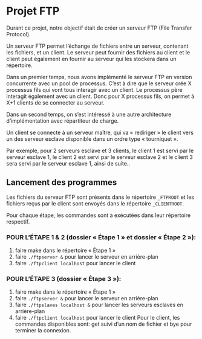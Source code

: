 # Projet FTP
Durant ce projet, notre objectif était de créer un serveur FTP (File Transfer Protocol).

Un serveur FTP permet l’échange de fichiers entre un serveur, contenant les fichiers, et un client. Le serveur peut fournir des fichiers au client et le client peut également en fournir au serveur qui les stockera dans un répertoire.

Dans un premier temps, nous avons implémenté le serveur FTP en version concurrente avec un pool de processus. C’est à dire que le serveur crée X processus fils qui vont tous interagir avec un client. Le processus père interagit également avec un client. Donc pour X processus fils, on permet à X+1 clients de se connecter au serveur.

Dans un second temps, on s’est intéressé à une autre architecture d’implémentation avec répartiteur de charge.

Un client se connecte à un serveur maître, qui va « rediriger » le client vers un des serveur esclave disponible dans un ordre type « tourniquet ».

Par exemple, pour 2 serveurs esclave et 3 clients, le client 1 est servi par le serveur esclave 1, le client 2 est servi par le serveur esclave 2 et le client 3 sera servi par le serveur esclave 1, ainsi de suite..

## Lancement des programmes
Les fichiers du serveur FTP sont présents dans le répertoire `_FTPROOT` et les fichiers reçus par le client sont envoyés dans le répertoire `_CLIENTROOT`.

Pour chaque étape, les commandes sont à exécutées dans leur répertoire respectif.
### POUR L’ÉTAPE 1 & 2 (dossier « Étape 1 » et dossier « Étape 2 »):
1. faire make dans le répertoire « Étape 1 »
2. faire `./ftpserver &` pour lancer le serveur en arrière-plan
3. faire `./ftpclient localhost` pour lancer le client

### POUR L’ÉTAPE 3 (dossier « Étape 3 »):
1. faire make dans le répertoire « Étape 1 »
2. faire `./ftpserver &` pour lancer le serveur en arrière-plan
3. faire `./ftpslaves localhost &` pour lancer les serveurs esclaves en arrière-plan
4. faire `./ftpclient localhost` pour lancer le client
Pour le client, les commandes disponibles sont: get suivi d’un nom de fichier et bye pour terminer la connexion.

